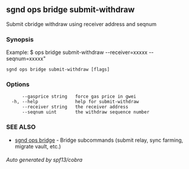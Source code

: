 ## sgnd ops bridge submit-withdraw

Submit cbridge withdraw using receiver address and seqnum

### Synopsis

Example:
$ <appd> ops bridge submit-withdraw --receiver=xxxxx --seqnum=xxxxx"

```
sgnd ops bridge submit-withdraw [flags]
```

### Options

```
      --gasprice string   force gas price in gwei
  -h, --help              help for submit-withdraw
      --receiver string   the receiver address
      --seqnum uint       the withdraw sequence number
```

### SEE ALSO

* [sgnd ops bridge](sgnd_ops_bridge.md)	 - Bridge subcommands (submit relay, sync farming, migrate vault, etc.)

###### Auto generated by spf13/cobra
